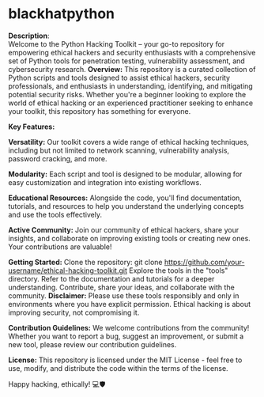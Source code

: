 # blackhatpython
**Description**:  
Welcome to the Python Hacking Toolkit – your go-to repository for empowering ethical hackers and security enthusiasts with a comprehensive set of Python tools for penetration testing, vulnerability assessment, and cybersecurity research.
**Overview:**
This repository is a curated collection of Python scripts and tools designed to assist ethical hackers, security professionals, and enthusiasts in understanding, identifying, and mitigating potential security risks. Whether you're a beginner looking to explore the world of ethical hacking or an experienced practitioner seeking to enhance your toolkit, this repository has something for everyone.

**Key Features:**

**Versatility:** Our toolkit covers a wide range of ethical hacking techniques, including but not limited to network scanning, vulnerability analysis, password cracking, and more.

**Modularity:** Each script and tool is designed to be modular, allowing for easy customization and integration into existing workflows.

**Educational Resources:** Alongside the code, you'll find documentation, tutorials, and resources to help you understand the underlying concepts and use the tools effectively.

**Active Community:** Join our community of ethical hackers, share your insights, and collaborate on improving existing tools or creating new ones. Your contributions are valuable!

**Getting Started:**
Clone the repository: git clone https://github.com/your-username/ethical-hacking-toolkit.git
Explore the tools in the "tools" directory.
Refer to the documentation and tutorials for a deeper understanding.
Contribute, share your ideas, and collaborate with the community.
**Disclaimer:**
Please use these tools responsibly and only in environments where you have explicit permission. Ethical hacking is about improving security, not compromising it.

**Contribution Guidelines:**
We welcome contributions from the community! Whether you want to report a bug, suggest an improvement, or submit a new tool, please review our contribution guidelines.

**License:**
This repository is licensed under the MIT License - feel free to use, modify, and distribute the code within the terms of the license.

Happy hacking, ethically! 💻🛡️







